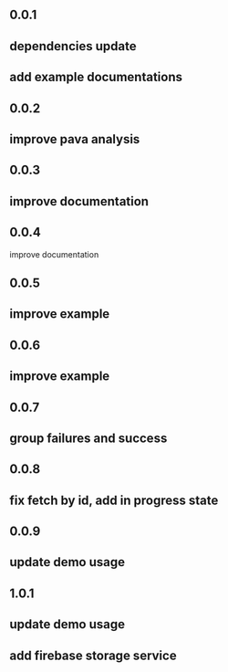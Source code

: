 ## 0.0.1

## dependencies update
## add example documentations 

## 0.0.2
## improve pava analysis

## 0.0.3
## improve documentation

## 0.0.4
 improve documentation

## 0.0.5
## improve example

## 0.0.6
## improve example

## 0.0.7
## group failures and success 

## 0.0.8
## fix fetch by id, add in progress state

## 0.0.9
## update demo usage

## 1.0.1
## update demo usage
## add firebase storage service